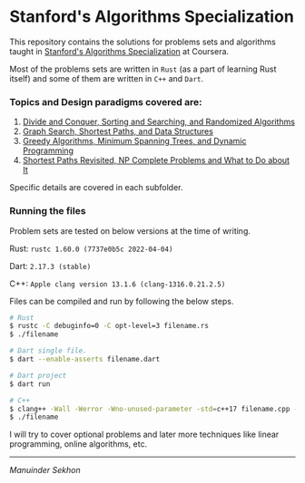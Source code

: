 # Stanford's Algorithms Specialization

This repository contains the solutions for problems sets and algorithms taught in [Stanford's Algorithms Specialization](https://www.coursera.org/specializations/algorithms) at Coursera.

Most of the problems sets are written in `Rust` (as a part of learning Rust itself) and some of them are written in `C++` and `Dart`.

### Topics and Design paradigms covered are:

1. [Divide and Conquer, Sorting and Searching, and Randomized Algorithms](https://github.com/ManuSekhon/algorithms-specialization-stanford/tree/main/1.%20Divide%20and%20Conquer%2C%20Sorting%20and%20Searching%2C%20and%20Randomized%20Algorithms)
1. [Graph Search, Shortest Paths, and Data Structures](https://github.com/ManuSekhon/algorithms-specialization-stanford/tree/main/2.%20Graph%20Search%2C%20Shortest%20Paths%2C%20and%20Data%20Structures)
1. [Greedy Algorithms, Minimum Spanning Trees, and Dynamic Programming](https://github.com/ManuSekhon/algorithms-specialization-stanford/tree/main/3.%20Greedy%20Algorithms%2C%20Minimum%20Spanning%20Trees%2C%20and%20Dynamic%20Programming)
1. [Shortest Paths Revisited, NP Complete Problems and What to Do about It](https://github.com/ManuSekhon/algorithms-specialization-stanford/tree/main/4.%20Shortest%20Paths%20Revisited%2C%20NP%20Complete%20Problems%20and%20What%20to%20Do%20about%20It)

Specific details are covered in each subfolder.

### Running the files

Problem sets are tested on below versions at the time of writing.

Rust: `rustc 1.60.0 (7737e0b5c 2022-04-04)`

Dart: `2.17.3 (stable)`

C++: `Apple clang version 13.1.6 (clang-1316.0.21.2.5)`

Files can be compiled and run by following the below steps.

```bash
# Rust
$ rustc -C debuginfo=0 -C opt-level=3 filename.rs
$ ./filename

# Dart single file.
$ dart --enable-asserts filename.dart

# Dart project
$ dart run

# C++
$ clang++ -Wall -Werror -Wno-unused-parameter -std=c++17 filename.cpp -o filename
$ ./filename
```


I will try to cover optional problems and later more techniques like linear programming, online algorithms, etc.

***
*Manuinder  Sekhon*